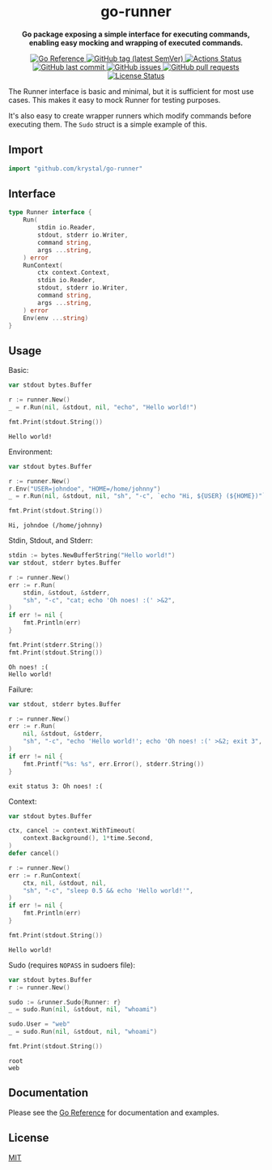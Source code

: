 <h1 align="center">
  go-runner
</h1>

<p align="center">
  <strong>
    Go package exposing a simple interface for executing commands, enabling easy
    mocking and wrapping of executed commands.
  </strong>
</p>

<p align="center">
  <a href="https://pkg.go.dev/github.com/krystal/go-runner">
    <img src="https://img.shields.io/badge/%E2%80%8B-reference-387b97.svg?logo=go&logoColor=white"
  alt="Go Reference">
  </a>
  <a href="https://github.com/krystal/go-runner/releases">
    <img src="https://img.shields.io/github/v/tag/krystal/go-runner?label=release" alt="GitHub tag (latest SemVer)">
  </a>
  <a href="https://github.com/krystal/go-runner/actions">
    <img src="https://img.shields.io/github/workflow/status/krystal/go-runner/CI.svg?logo=github" alt="Actions Status">
  </a>
  <a href="https://github.com/krystal/go-runner/commits/main">
    <img src="https://img.shields.io/github/last-commit/krystal/go-runner.svg?style=flat&logo=github&logoColor=white"
alt="GitHub last commit">
  </a>
  <a href="https://github.com/krystal/go-runner/issues">
    <img src="https://img.shields.io/github/issues-raw/krystal/go-runner.svg?style=flat&logo=github&logoColor=white"
alt="GitHub issues">
  </a>
  <a href="https://github.com/krystal/go-runner/pulls">
    <img src="https://img.shields.io/github/issues-pr-raw/krystal/go-runner.svg?style=flat&logo=github&logoColor=white" alt="GitHub pull requests">
  </a>
  <a href="https://github.com/krystal/go-runner/blob/master/LICENSE">
    <img src="https://img.shields.io/github/license/krystal/go-runner.svg?style=flat" alt="License Status">
  </a>
</p>

The Runner interface is basic and minimal, but it is sufficient for most use
cases. This makes it easy to mock Runner for testing purposes.

It's also easy to create wrapper runners which modify commands before executing
them. The `Sudo` struct is a simple example of this.

## Import

```go
import "github.com/krystal/go-runner"
```

## Interface

```go
type Runner interface {
	Run(
		stdin io.Reader,
		stdout, stderr io.Writer,
		command string,
		args ...string,
	) error
	RunContext(
		ctx context.Context,
		stdin io.Reader,
		stdout, stderr io.Writer,
		command string,
		args ...string,
	) error
	Env(env ...string)
}
```

## Usage

Basic:

```go
var stdout bytes.Buffer

r := runner.New()
_ = r.Run(nil, &stdout, nil, "echo", "Hello world!")

fmt.Print(stdout.String())
```

```
Hello world!
```

Environment:

```go
var stdout bytes.Buffer

r := runner.New()
r.Env("USER=johndoe", "HOME=/home/johnny")
_ = r.Run(nil, &stdout, nil, "sh", "-c", `echo "Hi, ${USER} (${HOME})"`)

fmt.Print(stdout.String())
```

```
Hi, johndoe (/home/johnny)
```

Stdin, Stdout, and Stderr:

```go
stdin := bytes.NewBufferString("Hello world!")
var stdout, stderr bytes.Buffer

r := runner.New()
err := r.Run(
	stdin, &stdout, &stderr,
	"sh", "-c", "cat; echo 'Oh noes! :(' >&2",
)
if err != nil {
	fmt.Println(err)
}

fmt.Print(stderr.String())
fmt.Print(stdout.String())
```

```
Oh noes! :(
Hello world!
```

Failure:

```go
var stdout, stderr bytes.Buffer

r := runner.New()
err := r.Run(
	nil, &stdout, &stderr,
	"sh", "-c", "echo 'Hello world!'; echo 'Oh noes! :(' >&2; exit 3",
)
if err != nil {
	fmt.Printf("%s: %s", err.Error(), stderr.String())
}
```

```
exit status 3: Oh noes! :(
```

Context:

```go
var stdout bytes.Buffer

ctx, cancel := context.WithTimeout(
	context.Background(), 1*time.Second,
)
defer cancel()

r := runner.New()
err := r.RunContext(
	ctx, nil, &stdout, nil,
	"sh", "-c", "sleep 0.5 && echo 'Hello world!'",
)
if err != nil {
	fmt.Println(err)
}

fmt.Print(stdout.String())
```

```
Hello world!
```

Sudo (requires `NOPASS` in sudoers file):

```go
var stdout bytes.Buffer
r := runner.New()

sudo := &runner.Sudo{Runner: r}
_ = sudo.Run(nil, &stdout, nil, "whoami")

sudo.User = "web"
_ = sudo.Run(nil, &stdout, nil, "whoami")

fmt.Print(stdout.String())
```

```
root
web
```

## Documentation

Please see the
[Go Reference](https://pkg.go.dev/github.com/krystal/go-runner#section-documentation)
for documentation and examples.

## License

[MIT](https://github.com/krystal/go-runner/blob/main/LICENSE)
